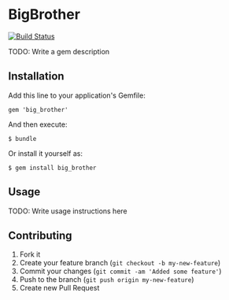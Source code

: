 # BigBrother

[![Build Status](https://secure.travis-ci.org/braintree/big_brother.png)](http://travis-ci.org/braintree/big_brother)

TODO: Write a gem description

## Installation

Add this line to your application's Gemfile:

    gem 'big_brother'

And then execute:

    $ bundle

Or install it yourself as:

    $ gem install big_brother

## Usage

TODO: Write usage instructions here

## Contributing

1. Fork it
2. Create your feature branch (`git checkout -b my-new-feature`)
3. Commit your changes (`git commit -am 'Added some feature'`)
4. Push to the branch (`git push origin my-new-feature`)
5. Create new Pull Request
